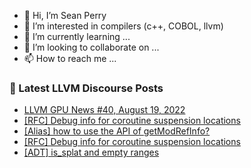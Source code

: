 - 👋 Hi, I’m Sean Perry
- 👀 I’m interested in compilers (c++, COBOL, llvm)
- 🌱 I’m currently learning ...
- 💞️ I’m looking to collaborate on ...
- 📫 How to reach me ...

<!---
s66perry/s66perry is a ✨ special ✨ repository because its `README.md` (this file) appears on your GitHub profile.
You can click the Preview link to take a look at your changes.
--->
### 📕 Latest LLVM Discourse Posts

<!-- DISCOURSE-LLVM:START -->
- [LLVM GPU News #40, August 19, 2022](https://discourse.llvm.org/t/llvm-gpu-news-40-august-19-2022/64750#post_1)
- [[RFC] Debug info for coroutine suspension locations](https://discourse.llvm.org/t/rfc-debug-info-for-coroutine-suspension-locations/64721#post_12)
- [[Alias] how to use the API of getModRefInfo?](https://discourse.llvm.org/t/alias-how-to-use-the-api-of-getmodrefinfo/64693#post_3)
- [[RFC] Debug info for coroutine suspension locations](https://discourse.llvm.org/t/rfc-debug-info-for-coroutine-suspension-locations/64721#post_11)
- [[ADT] is_splat and empty ranges](https://discourse.llvm.org/t/adt-is-splat-and-empty-ranges/64692#post_12)
<!-- DISCOURSE-LLVM:END -->
